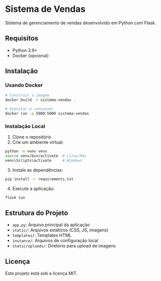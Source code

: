 # Sistema de Vendas

Sistema de gerenciamento de vendas desenvolvido em Python com Flask.

## Requisitos

- Python 3.9+
- Docker (opcional)

## Instalação

### Usando Docker

```bash
# Construir a imagem
docker build -t sistema-vendas .

# Executar o container
docker run -p 5000:5000 sistema-vendas
```

### Instalação Local

1. Clone o repositório
2. Crie um ambiente virtual:
```bash
python -m venv venv
source venv/bin/activate  # Linux/Mac
venv\Scripts\activate     # Windows
```

3. Instale as dependências:
```bash
pip install -r requirements.txt
```

4. Execute a aplicação:
```bash
flask run
```

## Estrutura do Projeto

- `app.py`: Arquivo principal da aplicação
- `static/`: Arquivos estáticos (CSS, JS, imagens)
- `templates/`: Templates HTML
- `instance/`: Arquivos de configuração local
- `static/uploads/`: Diretório para upload de imagens

## Licença

Este projeto está sob a licença MIT. 
